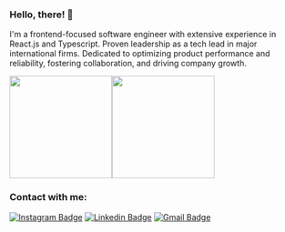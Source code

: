 ### Hello, there! 👋

I'm a frontend-focused software engineer with extensive experience in React.js and Typescript. Proven leadership as a tech lead in major international firms. Dedicated to optimizing product performance and reliability, fostering collaboration, and driving company growth.

<div style="display: flex;">
  <img style="height: 180px;" src="https://github-readme-stats.vercel.app/api?username=matusca96&hide_border=true&show_icons=true&theme=blue-green&count_private=true" />
  <img style="height: 180px;" src="https://github-readme-stats.vercel.app/api/top-langs/?username=matusca96&hide_border=true&layout=compact&theme=blue-green&count_private=true" />
</div>

### Contact with me:
[![Instagram Badge](https://img.shields.io/badge/-matusca96-07824d?style=flat-square&logo=Instagram&logoColor=white&link=https://www.instagram.com/matusca96/)](https://www.instagram.com/matusca96/)
[![Linkedin Badge](https://img.shields.io/badge/-Matheus%20Gomes-07824d?style=flat-square&logo=Linkedin&logoColor=white&link=https://www.linkedin.com/in/matheus-andr%C3%A9-gomes-ba5871112/)](https://www.linkedin.com/in/matusca96/)
[![Gmail Badge](https://img.shields.io/badge/-gomesloud@gmail.com-07824d?style=flat-square&logo=Gmail&logoColor=white&link=mailto:gomesloud@gmail.com)](mailto:gomesloud@gmail.com) 
